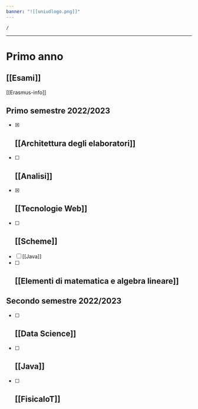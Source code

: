 ```yaml
---
banner: "![[uniudlogo.png]]"
---
```


```ActivityHistory
/
```

---
# Primo anno 
## [[Esami]]


[[Erasmus-info]]
## Primo semestre 2022/2023
- [x] ## [[Architettura degli elaboratori]]
- [ ] ## [[Analisi]]
- [x] ## [[Tecnologie Web]]
- [ ] ## [[Scheme]]
- [ ] [[Java]]
- [ ] ## [[Elementi di matematica e algebra lineare]]

## Secondo semestre 2022/2023
- [ ] ## [[Data Science]]
- [ ] ## [[Java]]
- [ ] ## [[FisicaIoT]]

